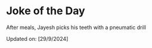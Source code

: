 # Joke of the Day

<!-- #joke -->
After meals, Jayesh picks his teeth with a pneumatic drill

Updated on: [29/9/2024]
<!-- #jokeEnd -->